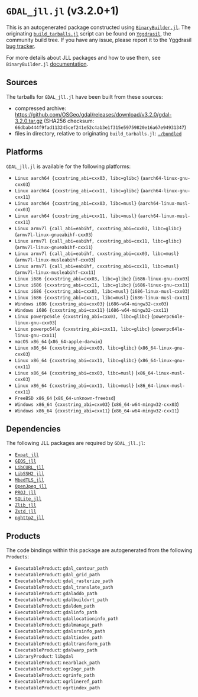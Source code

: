 # `GDAL_jll.jl` (v3.2.0+1)

This is an autogenerated package constructed using [`BinaryBuilder.jl`](https://github.com/JuliaPackaging/BinaryBuilder.jl). The originating [`build_tarballs.jl`](https://github.com/JuliaPackaging/Yggdrasil/blob/1ef110731424c1afe656fd61571281181e7635c2/G/GDAL/build_tarballs.jl) script can be found on [`Yggdrasil`](https://github.com/JuliaPackaging/Yggdrasil/), the community build tree.  If you have any issue, please report it to the Yggdrasil [bug tracker](https://github.com/JuliaPackaging/Yggdrasil/issues).

For more details about JLL packages and how to use them, see `BinaryBuilder.jl` [documentation](https://juliapackaging.github.io/BinaryBuilder.jl/dev/jll/).

## Sources

The tarballs for `GDAL_jll.jl` have been built from these sources:

* compressed archive: https://github.com/OSGeo/gdal/releases/download/v3.2.0/gdal-3.2.0.tar.gz (SHA256 checksum: `66dbab444f9fad113245cef241e52c4ab3e1f315e59759820e16a67e94931347`)
* files in directory, relative to originating `build_tarballs.jl`: [`./bundled`](https://github.com/JuliaPackaging/Yggdrasil/tree/1ef110731424c1afe656fd61571281181e7635c2/G/GDAL/bundled)

## Platforms

`GDAL_jll.jl` is available for the following platforms:

* `Linux aarch64 {cxxstring_abi=cxx03, libc=glibc}` (`aarch64-linux-gnu-cxx03`)
* `Linux aarch64 {cxxstring_abi=cxx11, libc=glibc}` (`aarch64-linux-gnu-cxx11`)
* `Linux aarch64 {cxxstring_abi=cxx03, libc=musl}` (`aarch64-linux-musl-cxx03`)
* `Linux aarch64 {cxxstring_abi=cxx11, libc=musl}` (`aarch64-linux-musl-cxx11`)
* `Linux armv7l {call_abi=eabihf, cxxstring_abi=cxx03, libc=glibc}` (`armv7l-linux-gnueabihf-cxx03`)
* `Linux armv7l {call_abi=eabihf, cxxstring_abi=cxx11, libc=glibc}` (`armv7l-linux-gnueabihf-cxx11`)
* `Linux armv7l {call_abi=eabihf, cxxstring_abi=cxx03, libc=musl}` (`armv7l-linux-musleabihf-cxx03`)
* `Linux armv7l {call_abi=eabihf, cxxstring_abi=cxx11, libc=musl}` (`armv7l-linux-musleabihf-cxx11`)
* `Linux i686 {cxxstring_abi=cxx03, libc=glibc}` (`i686-linux-gnu-cxx03`)
* `Linux i686 {cxxstring_abi=cxx11, libc=glibc}` (`i686-linux-gnu-cxx11`)
* `Linux i686 {cxxstring_abi=cxx03, libc=musl}` (`i686-linux-musl-cxx03`)
* `Linux i686 {cxxstring_abi=cxx11, libc=musl}` (`i686-linux-musl-cxx11`)
* `Windows i686 {cxxstring_abi=cxx03}` (`i686-w64-mingw32-cxx03`)
* `Windows i686 {cxxstring_abi=cxx11}` (`i686-w64-mingw32-cxx11`)
* `Linux powerpc64le {cxxstring_abi=cxx03, libc=glibc}` (`powerpc64le-linux-gnu-cxx03`)
* `Linux powerpc64le {cxxstring_abi=cxx11, libc=glibc}` (`powerpc64le-linux-gnu-cxx11`)
* `macOS x86_64` (`x86_64-apple-darwin`)
* `Linux x86_64 {cxxstring_abi=cxx03, libc=glibc}` (`x86_64-linux-gnu-cxx03`)
* `Linux x86_64 {cxxstring_abi=cxx11, libc=glibc}` (`x86_64-linux-gnu-cxx11`)
* `Linux x86_64 {cxxstring_abi=cxx03, libc=musl}` (`x86_64-linux-musl-cxx03`)
* `Linux x86_64 {cxxstring_abi=cxx11, libc=musl}` (`x86_64-linux-musl-cxx11`)
* `FreeBSD x86_64` (`x86_64-unknown-freebsd`)
* `Windows x86_64 {cxxstring_abi=cxx03}` (`x86_64-w64-mingw32-cxx03`)
* `Windows x86_64 {cxxstring_abi=cxx11}` (`x86_64-w64-mingw32-cxx11`)

## Dependencies

The following JLL packages are required by `GDAL_jll.jl`:

* [`Expat_jll`](https://github.com/JuliaBinaryWrappers/Expat_jll.jl)
* [`GEOS_jll`](https://github.com/JuliaBinaryWrappers/GEOS_jll.jl)
* [`LibCURL_jll`](https://github.com/JuliaBinaryWrappers/LibCURL_jll.jl)
* [`LibSSH2_jll`](https://github.com/JuliaBinaryWrappers/LibSSH2_jll.jl)
* [`MbedTLS_jll`](https://github.com/JuliaBinaryWrappers/MbedTLS_jll.jl)
* [`OpenJpeg_jll`](https://github.com/JuliaBinaryWrappers/OpenJpeg_jll.jl)
* [`PROJ_jll`](https://github.com/JuliaBinaryWrappers/PROJ_jll.jl)
* [`SQLite_jll`](https://github.com/JuliaBinaryWrappers/SQLite_jll.jl)
* [`Zlib_jll`](https://github.com/JuliaBinaryWrappers/Zlib_jll.jl)
* [`Zstd_jll`](https://github.com/JuliaBinaryWrappers/Zstd_jll.jl)
* [`nghttp2_jll`](https://github.com/JuliaBinaryWrappers/nghttp2_jll.jl)

## Products

The code bindings within this package are autogenerated from the following `Products`:

* `ExecutableProduct`: `gdal_contour_path`
* `ExecutableProduct`: `gdal_grid_path`
* `ExecutableProduct`: `gdal_rasterize_path`
* `ExecutableProduct`: `gdal_translate_path`
* `ExecutableProduct`: `gdaladdo_path`
* `ExecutableProduct`: `gdalbuildvrt_path`
* `ExecutableProduct`: `gdaldem_path`
* `ExecutableProduct`: `gdalinfo_path`
* `ExecutableProduct`: `gdallocationinfo_path`
* `ExecutableProduct`: `gdalmanage_path`
* `ExecutableProduct`: `gdalsrsinfo_path`
* `ExecutableProduct`: `gdaltindex_path`
* `ExecutableProduct`: `gdaltransform_path`
* `ExecutableProduct`: `gdalwarp_path`
* `LibraryProduct`: `libgdal`
* `ExecutableProduct`: `nearblack_path`
* `ExecutableProduct`: `ogr2ogr_path`
* `ExecutableProduct`: `ogrinfo_path`
* `ExecutableProduct`: `ogrlineref_path`
* `ExecutableProduct`: `ogrtindex_path`
